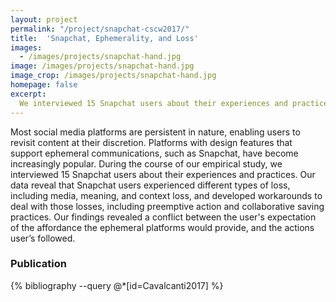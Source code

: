 ```yaml
---
layout: project
permalink: "/project/snapchat-cscw2017/"
title:  'Snapchat, Ephemerality, and Loss'
images:
  - /images/projects/snapchat-hand.jpg
image: /images/projects/snapchat-hand.jpg
image_crop: /images/projects/snapchat-hand.jpg
homepage: false
excerpt:
  We interviewed 15 Snapchat users about their experiences and practices. Our data reveal that Snapchat users experienced different types of loss, including media, meaning, and context loss, and developed workarounds to deal with those losses, including preemptive action and collaborative saving practices.
---
```


Most social media platforms are persistent in nature, enabling users to revisit content at their discretion. Platforms with design features that support ephemeral communications, such as Snapchat, have become increasingly popular. During the course of our empirical study, we interviewed 15 Snapchat users about their experiences and practices. Our data reveal that Snapchat users experienced different types of loss, including media, meaning, and context loss, and developed workarounds to deal with those losses, including preemptive action and collaborative saving practices. Our findings revealed a conflict between the user's expectation of the affordance the ephemeral platforms would provide, and the actions user’s followed.

### Publication
{% bibliography --query @*[id=Cavalcanti2017] %}
